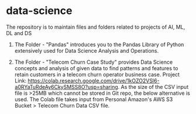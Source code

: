# data-science
The repository is to maintain files and folders related to projects of AI, ML, DL and DS 

1. The Folder - "Pandas" introduces you to the Pandas Library of Python extensively used for Data Science Analysis and Operations.

2. The Folder - "Telecom Churn Case Study" provides Data Science concepts and analysis of given data to find patterns and features to retain customers in a telecom churn operator business case. Project Link: https://colab.research.google.com/drive/1kOZO2VSl6-a0RYaTuRdeAy6CkySMSS8O?usp=sharing. As the size of the CSV input file is >25MB which cannot be stored in Git repo, the below alternative is used. The Colab file takes input from Personal Amazon's AWS S3 Bucket > Telecom Churn Data CSV file.
